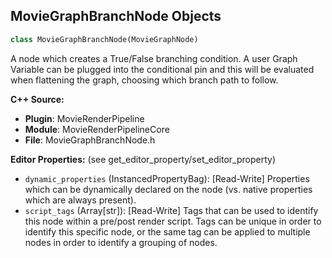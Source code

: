 ## MovieGraphBranchNode Objects

```python
class MovieGraphBranchNode(MovieGraphNode)
```

A node which creates a True/False branching condition. A user Graph Variable can be plugged
into the conditional pin and this will be evaluated when flattening the graph, choosing which
branch path to follow.

**C++ Source:**

- **Plugin**: MovieRenderPipeline
- **Module**: MovieRenderPipelineCore
- **File**: MovieGraphBranchNode.h

**Editor Properties:** (see get_editor_property/set_editor_property)

- ``dynamic_properties`` (InstancedPropertyBag):  [Read-Write] Properties which can be dynamically declared on the node (vs. native properties which are always present).
- ``script_tags`` (Array[str]):  [Read-Write] Tags that can be used to identify this node within a pre/post render script. Tags can be unique in order to identify this specific node,
  or the same tag can be applied to multiple nodes in order to identify a grouping of nodes.

<a id="unreal.MovieGraphRenderPassNode"></a>